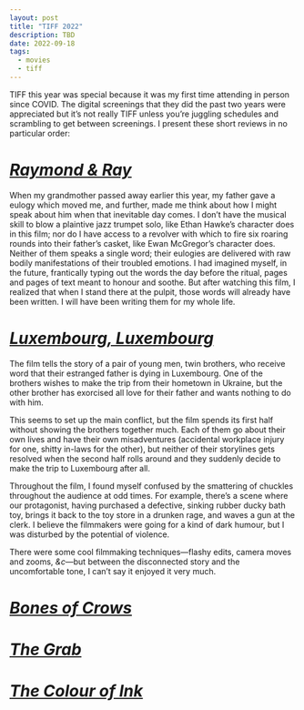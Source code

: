 ```yaml
---
layout: post
title: "TIFF 2022"
description: TBD
date: 2022-09-18
tags:
  - movies
  - tiff
---
```


TIFF this year was special because it was my first time attending in person since COVID. The digital screenings that they did the past two years were appreciated but it’s not really TIFF unless you’re juggling schedules and scrambling to get between screenings. I present these short reviews in no particular order:

# [_Raymond & Ray_][1]

When my grandmother passed away earlier this year, my father gave a eulogy which moved me, and further, made me think about how I might speak about him when that inevitable day comes. I don’t have the musical skill to blow a plaintive jazz trumpet solo, like Ethan Hawke’s character does in this film; nor do I have access to a revolver with which to fire six roaring rounds into their father’s casket, like Ewan McGregor’s character does. Neither of them speaks a single word; their eulogies are delivered with raw bodily manifestations of their troubled emotions. I had imagined myself, in the future, frantically typing out the words the day before the ritual, pages and pages of text meant to honour and soothe. But after watching this film, I realized that when I stand there at the pulpit, those words will already have been written. I will have been writing them for my whole life.

# [_Luxembourg, Luxembourg_][2]

The film tells the story of a pair of young men, twin brothers, who receive word that their estranged father is dying in Luxembourg. One of the brothers wishes to make the trip from their hometown in Ukraine, but the other brother has exorcised all love for their father and wants nothing to do with him.

This seems to set up the main conflict, but the film spends its first half without showing the brothers together much. Each of them go about their own lives and have their own misadventures (accidental workplace injury for one, shitty in-laws for the other), but neither of their storylines gets resolved when the second half rolls around and they suddenly decide to make the trip to Luxembourg after all.

Throughout the film, I found myself confused by the smattering of chuckles throughout the audience at odd times. For example, there’s a scene where our protagonist, having purchased a defective, sinking rubber ducky bath toy, brings it back to the toy store in a drunken rage, and waves a gun at the clerk. I believe the filmmakers were going for a kind of dark humour, but I was disturbed by the potential of violence.

There were some cool filmmaking techniques—flashy edits, camera moves and zooms, _&c_—but between the disconnected story and the uncomfortable tone, I can’t say it enjoyed it very much.

# [_Bones of Crows_][3]




# [_The Grab_][4]

# [_The Colour of Ink_][5]

[1]:	https://www.imdb.com/title/tt15334032/
[2]:	https://www.imdb.com/title/tt19783714/
[3]:	https://www.imdb.com/title/tt21342838/
[4]:	https://www.imdb.com/title/tt21820452/
[5]:	https://www.imdb.com/title/tt10380976/